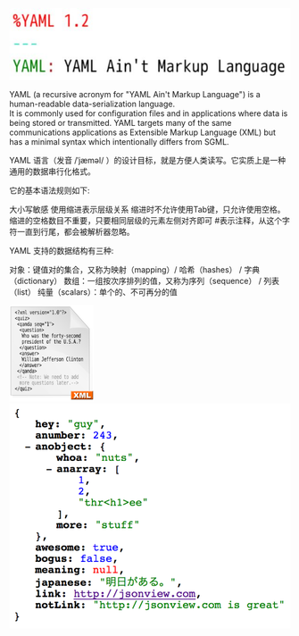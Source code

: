 ![YAML](YAML.JPG)      

YAML (a recursive acronym for "YAML Ain't Markup Language") is a human-readable data-serialization language.     
It is commonly used for configuration files and in applications where data is being stored or transmitted. YAML targets many of the same communications applications as Extensible Markup Language (XML) but has a minimal syntax which intentionally differs from SGML.      

YAML 语言（发音 /ˈjæməl/ ）的设计目标，就是方便人类读写。它实质上是一种通用的数据串行化格式。

它的基本语法规则如下:

大小写敏感
使用缩进表示层级关系
缩进时不允许使用Tab键，只允许使用空格。
缩进的空格数目不重要，只要相同层级的元素左侧对齐即可
#表示注释，从这个字符一直到行尾，都会被解析器忽略。

YAML 支持的数据结构有三种:

对象：键值对的集合，又称为映射（mapping）/ 哈希（hashes） / 字典（dictionary）
数组：一组按次序排列的值，又称为序列（sequence） / 列表（list）
纯量（scalars）：单个的、不可再分的值


<img src="https://github.com/zhou-1/State-Of-Art-Researches/blob/master/YAMLandXMLandJSON/XML.png" width="30%">


    
<img src="https://github.com/zhou-1/State-Of-Art-Researches/blob/master/YAMLandXMLandJSON/JSON.png" wofth="30%">




